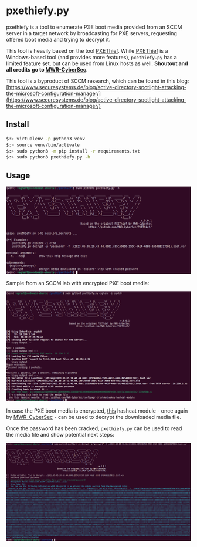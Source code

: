 # pxethiefy.py

pxethiefy is a tool to enumerate PXE boot media provided from an SCCM server in a target network by broadcasting for PXE servers, requesting offered boot media and trying to decrypt it.  

This tool is heavily based on the tool [PXEThief](https://github.com/MWR-CyberSec/PXEThief).
While [PXEThief](https://github.com/MWR-CyberSec/PXEThief) is a Windows-based tool (and provides more features), `pxethiefy.py` has a limited feature set, but can be used from Linux hosts as well.
**Shoutout and all credits go to [MWR-CyberSec](https://github.com/MWR-CyberSec/)**.

This tool is a byproduct of SCCM research, which can be found in this blog: [https://www.securesystems.de/blog/active-directory-spotlight-attacking-the-microsoft-configuration-manager/](https://www.securesystems.de/blog/active-directory-spotlight-attacking-the-microsoft-configuration-manager/)

## Install 

```sh
$:> virtualenv -p python3 venv
$:> source venv/bin/activate
$:> sudo python3 -m pip install -r requirements.txt 
$:> sudo python3 pxethiefy.py -h
```

## Usage

![Overview](img/main-help.png "Overview")

Sample from an SCCM lab with encrypted PXE boot media:

![Example use](img/explore_example_with_pw.png "Example use")

In case the PXE boot media is encrypted, [this](https://github.com/MWR-CyberSec/configmgr-cryptderivekey-hashcat-module) hashcat module - once again by [MWR-CyberSec](https://github.com/MWR-CyberSec/) - can be used to decrypt the downloaded media file.

Once the password has been cracked, `pxethiefy.py` can be used to read the media file and show potential next steps:

![Decrypt boot media with pxethiefy.py](img/decrypt_example.png "Decrypt boot media with pxethiefy.py")
